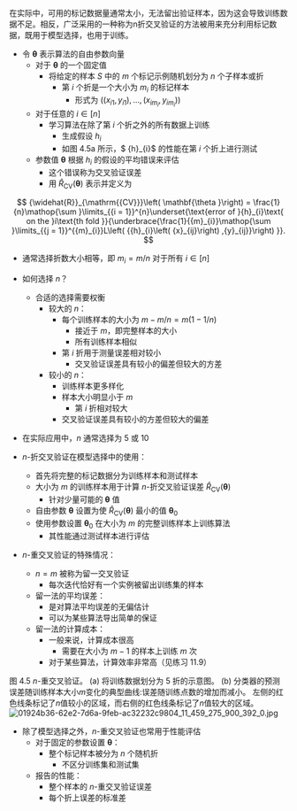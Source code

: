 在实际中，可用的标记数据量通常太小，无法留出验证样本，因为这会导致训练数据不足。相反，广泛采用的一种称为n折交叉验证的方法被用来充分利用标记数据，既用于模型选择，也用于训练。

- 令 $\mathbf{\theta}$ 表示算法的自由参数向量
  - 对于 $\mathbf{\theta}$ 的一个固定值
    - 将给定的样本 $S$ 中的 $m$ 个标记示例随机划分为 $n$ 个子样本或折
      - 第 $i$ 个折是一个大小为 ${m}_{i}$ 的标记样本
        - 形式为 $\left( {\left( {{x}_{i1},{y}_{i1}}\right), \ldots, \left( {{x}_{i{m}_{i}},{y}_{i{m}_{i}}}\right) }\right)$
  - 对于任意的 $i \in \left\lbrack n\right\rbrack$
    - 学习算法在除了第 $i$ 个折之外的所有数据上训练
      - 生成假设 ${h}_{i}$
      - 如图 4.5a 所示，$ {h}_{i}$ 的性能在第 $i$ 个折上进行测试
  - 参数值 $\mathbf{\theta}$ 根据 ${h}_{i}$ 的假设的平均错误来评估
    - 这个错误称为交叉验证误差
    - 用 ${\widehat{R}}_{\mathrm{{CV}}}\left( \mathbf{\theta }\right)$ 表示并定义为

$$
{\widehat{R}}_{\mathrm{{CV}}}\left( \mathbf{\theta }\right) = \frac{1}{n}\mathop{\sum }\limits_{{i = 1}}^{n}\underset{\text{error of }{h}_{i}\text{ on the }i\text{th fold }}{\underbrace{\frac{1}{{m}_{i}}\mathop{\sum }\limits_{{j = 1}}^{{m}_{i}}L\left( {{h}_{i}\left( {x}_{ij}\right) ,{y}_{ij}}\right) }}.
$$

- 通常选择折数大小相等，即 ${m}_{i} = m/n$ 对于所有 $i \in \left\lbrack n\right\rbrack$
- 如何选择 $n$？
  - 合适的选择需要权衡
    - 较大的 $n$：
      - 每个训练样本的大小为 $m - m/n = m(1 - 1/n)$
        - 接近于 $m$，即完整样本的大小
        - 所有训练样本相似
      - 第 $i$ 折用于测量误差相对较小
        - 交叉验证误差具有较小的偏差但较大的方差
    - 较小的 $n$：
      - 训练样本更多样化
      - 样本大小明显小于 $m$
        - 第 $i$ 折相对较大
      - 交叉验证误差具有较小的方差但较大的偏差

- 在实际应用中，$n$ 通常选择为 5 或 10
- $n$-折交叉验证在模型选择中的使用：
  - 首先将完整的标记数据分为训练样本和测试样本
  - 大小为 $m$ 的训练样本用于计算 $n$-折交叉验证误差 ${\widehat{R}}_{\mathrm{{CV}}}\left( \mathbf{\theta }\right)$
    - 针对少量可能的 $\mathbf{\theta}$ 值
  - 自由参数 $\mathbf{\theta}$ 设置为使 ${\widehat{R}}_{\mathrm{{CV}}}\left( \mathbf{\theta }\right)$ 最小的值 ${\mathbf{\theta }}_{0}$
  - 使用参数设置 ${\mathbf{\theta }}_{0}$ 在大小为 $m$ 的完整训练样本上训练算法
    - 其性能通过测试样本进行评估

- $n$-重交叉验证的特殊情况：
  - $n = m$ 被称为留一交叉验证
    - 每次迭代恰好有一个实例被留出训练集的样本
  - 留一法的平均误差：
    - 是对算法平均误差的无偏估计
    - 可以为某些算法导出简单的保证
  - 留一法的计算成本：
    - 一般来说，计算成本很高
      - 需要在大小为 $m - 1$ 的样本上训练 $m$ 次
    - 对于某些算法，计算效率非常高（见练习 11.9）


图 4.5
$n$-重交叉验证。 
(a) 将训练数据划分为 5 折的示意图。 
(b) 分类器的预测误差随训练样本大小$m$变化的典型曲线:误差随训练点数的增加而减小。
左侧的红色线条标记了$n$值较小的区域，而右侧的红色线条标记了$n$值较大的区域。
![01924b36-62e2-7d6a-9feb-ac32232c9804_11_459_275_900_392_0.jpg](images/01924b36-62e2-7d6a-9feb-ac32232c9804_11_459_275_900_392_0.jpg)

- 除了模型选择之外，$n$-重交叉验证也常用于性能评估
  - 对于固定的参数设置 $\mathbf{\theta}$：
    - 整个标记样本被分为 $n$ 个随机折
      - 不区分训练集和测试集
  - 报告的性能：
    - 整个样本的 $n$-重交叉验证误差
    - 每个折上误差的标准差

